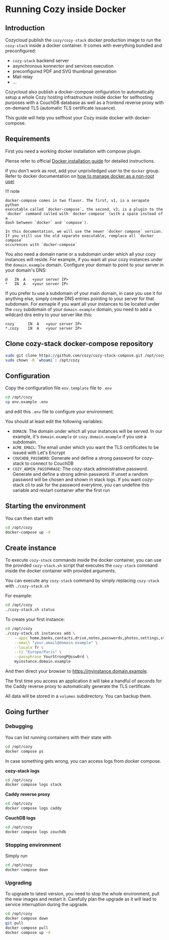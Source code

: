 # Running Cozy inside Docker

## Introduction

Cozycloud publish the `cozy/cozy-stack` docker production image to run the
`cozy-stack` inside a docker container. It comes with everything bundled and
preconfigured:

- `cozy-stack` backend server
- asynchronous konnector and services execution
- preconfigured PDF and SVG thumbnail generation
- Mail relay
- ...

Cozycloud also publish a docker-compose onfiguration to automatically
setup a whole Cozy hosting infrastructure inside docker for selfhosting
purposes with a CouchDB database as well as a frontend reverse proxy with
on-demand TLS (automatic TLS certificate issuance).

This guide will help you selfhost your Cozy inside docker with docker-compose.

## Requirements

First you need a working docker installation with compose plugin.

Plense refer to official [Docker installation guide](https://docs.docker.com/engine/install/) for detailed instructions.

If you don't work as root, add your unpriviledged user to the `docker` group.
Refer to docker documentation on
[how to manage docker as a non-root user](https://docs.docker.com/engine/install/linux-postinstall/#manage-docker-as-a-non-root-user)

!!! note

    docker-compose comes in two flavor. The first, v1, is a serapate python
    executable called `docker-compose`, the second, v2, is a plugin to the
    `docker` command called with `docker compose` (with a space instead of a
    dash between `docker` and `compose`).

    In this documentation, we will use the newer `docker compose` version.
    If you still use the old separate executable, remplace all `docker compose`
    occurences with `docker-compose`

You also need a domain name or a subdomain under which all your cozy instances
will reside. For example, if you want all your cozy instances under the
`domain.example` domain. Configure your domain to point to your server in your
domain's DNS:

```dns
@   IN  A   <your server IP>
*   IN  A   <your server IP>
```

If you prefer tu use a subdomain of your main domain, in case you use it for
anything else, simply create DNS entries pointing to your server for that
subdomain. For exmaple if you want all your instances to be located under
the `cozy` subdomain of your `domain.example` domain, you need to add a
wildcard dns entry to your server like this:

```dns
cozy      IN  A   <your server IP>
*.cozy    IN  A   <your server IP>
```

## Clone cozy-stack docker-compose repository

```bash
sudo git clone https://github.com/cozy/cozy-stack-compose.git /opt/cozy
sudo chown -R `whoami`: /opt/cozy
```

## Configuration

Copy the configuration file `env.template` file to `.env`

```bash
cd /opt/cozy
cp env.example .env
```

and edit this `.env` file to configure your environment.

You should at least edit the following variables:

- `DOMAIN`: The domain under which all your instances will be served.
  In our example, it's `domain.example` or `cozy.domain.example` if you use
  a subdomain.
- `ACME_EMAIL`: The email under which you want the TLS certificates to be
  issued with Let's Encrypt
- `COUCHDB_PASSWORD`: Generate and define a strong password for cozy-stack to
  connect to CouchDB
- `COZY_ADMIN_PASSPHRASE`: The cozy-stack administrative password. Generate
  and define a strong admin password. If unset a random password will be chosen
  and shown in stack logs. If you want cozy-stack cli to ask for the password
  everytime, you can undefine this variable and restart container after the
  first run

## Starting the environment

You can then start with

```bash
cd /opt/cozy
docker-compose up -d
```

## Create instance

To execute `cozy-stack` commands inside the docker container, you can use the
provided `cozy-stack.sh` script that executes the `cozy-stack` command inside
the docker container with provided arguments.

You can execute any `cozy-stack` command by simply replacing `cozy-stack` with
`./cozy-stack.sh`

For example:

```bash
cd /opt/cozy
./cozy-stack.sh status
```

To create your first instance:

```bash
cd /opt/cozy
./cozy-stack.sh instances add \
    --apps home,banks,contacts,drive,notes,passwords,photos,settings,store \
    --email "your.email@domain.example" \
    --locale fr \
    --tz "Europe/Paris" \
    --passphrase YourStrongP@ssw0rd \
    myinstance.domain.example
```

And then direct your browser to <https://myinstance.domain.example>.

The first time you access an application it will take a handful of seconds for
the Caddy reverse proxy to automatically generate the TLS certificate.

All data will be stored in a `volumes` subdirectory. You can backup them.

## Going further

### Debugging

You can list running containers with their state with

```bash
cd /opt/cozy
docker compose ps
```

In case something gets wrong, you can access logs from docker compose.

**cozy-stack logs**

```bash
cd /opt/cozy
docker compose logs stack
```

**Caddy reverse proxy**

```bash
cd /opt/cozy
docker compose logs caddy
```

**CouchDB logs**

```bash
cd /opt/cozy
docker compose logs couchdb
```

### Stopping environment

Simply run

```bash
cd /opt/cozy
docker compose down
```

### Upgrading

To upgrade to latest version, you need to stop the whole environment, pull the
new images and restart it. Carefully plan the upgrade as it will lead to
service interruption during the upgrade.

```bash
cd /opt/cozy
docker compose down
git pull
docker compose pull
docker compose up -d
```
